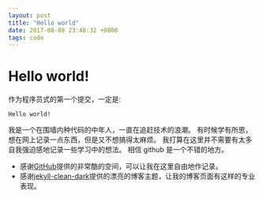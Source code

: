 ```yaml
---
layout: post
title: "Hello world"
date: 2017-08-08 23:48:32 +0800
tags: code
---
```


# Hello world!

作为程序员式的第一个提交，一定是:

    Hello world!

我是一个在围墙内种代码的中年人，一直在追赶技术的浪潮。
有时候学有所思，想在网上记录一点东西，但是又不想搞得太麻烦。
我打算在这里并不需要有太多自我强迫感地记录一些学习中的想法。
相信 github 是一个不错的地方。

 - 感谢[GitHub](https://github.com)提供的非常酷的空间，可以让我在这里自由地作记录。
 - 感谢[jekyll-clean-dark](https://github.com/streetturtle/jekyll-clean-dark)提供的漂亮的博客主题，让我的博客页面有这样的专业表现。
